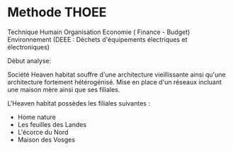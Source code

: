 

# Methode THOEE

Technique
Humain
Organisation
Economie ( Finance - Budget)
Environnement (DEEE : Déchets d'équipements électriques et électroniques)

Début analyse:

Société Heaven habitat souffre d'une architecture vieillissante ainsi qu'une architecture fortement hétérogénisé.
Mise en place d'un réseaux incluant une maison mère ainsi que ses filiales.

L'Heaven habitat possèdes les filiales suivantes :
- Home nature
- Les feuilles des Landes
- L'écorce du Nord
- Maison des Vosges



